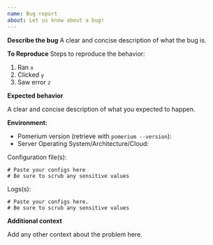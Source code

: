 ```yaml
---
name: Bug report
about: Let us know about a bug!
---
```


<!-- Please reserve GitHub issues for bug reports and feature requests. -->

 **Describe the bug** A clear and concise description of what the bug is.

**To Reproduce** Steps to reproduce the behavior:

1. Ran `x`
2. Clicked `y`
3. Saw error `z`

**Expected behavior**

A clear and concise description of what you expected to happen.

**Environment:**

- Pomerium version (retrieve with `pomerium --version`):
- Server Operating System/Architecture/Cloud:

Configuration file(s):

```text
# Paste your configs here
# Be sure to scrub any sensitive values
```

Logs(s):

```text
# Paste your configs here.
# Be sure to scrub any sensitive values
```

**Additional context**

Add any other context about the problem here.
